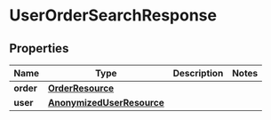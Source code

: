 
# UserOrderSearchResponse

## Properties
Name | Type | Description | Notes
------------ | ------------- | ------------- | -------------
**order** | [**OrderResource**](OrderResource.md) |  | 
**user** | [**AnonymizedUserResource**](AnonymizedUserResource.md) |  | 




